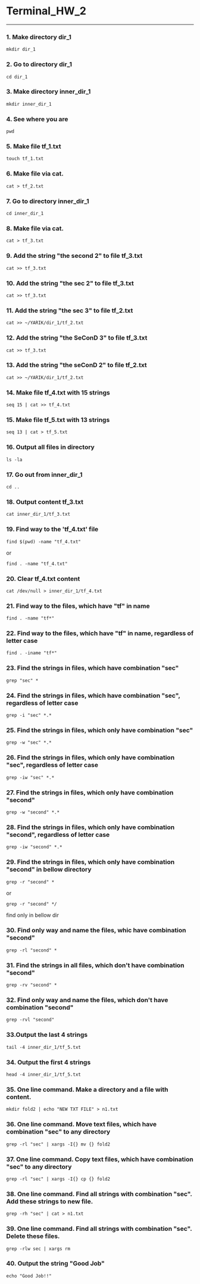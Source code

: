 # Terminal_HW_2

_____
### 1. Make directory dir_1
    mkdir dir_1
### 2. Go to directory dir_1
    сd dir_1
### 3. Make directory inner_dir_1
    mkdir inner_dir_1
### 4. See where you are
    pwd
### 5. Make file tf_1.txt
    touch tf_1.txt
### 6. Make file via cat.
    cat > tf_2.txt
### 7. Go to directory inner_dir_1
    cd inner_dir_1
### 8. Make file via cat.
    cat > tf_3.txt
### 9. Add the string "the second 2" to file tf_3.txt
    cat >> tf_3.txt
### 10. Add the string "the sec 2" to file tf_3.txt 
    cat >> tf_3.txt
### 11. Add the string "the sec 3" to file tf_2.txt
    cat >> ~/YARIK/dir_1/tf_2.txt
### 12. Add the string "the SeConD 3" to file tf_3.txt
    cat >> tf_3.txt
### 13. Add the string "the seConD 2" to file tf_2.txt
    cat >> ~/YARIK/dir_1/tf_2.txt
### 14. Make file tf_4.txt with 15 strings
    seq 15 | cat >> tf_4.txt
### 15. Make file tf_5.txt with 13 strings
    seq 13 | cat > tf_5.txt
### 16. Output all files in directory
    ls -la
### 17. Go out from inner_dir_1
    cd ..
### 18. Output content tf_3.txt
    cat inner_dir_1/tf_3.txt
### 19. Find way to the 'tf_4.txt' file
    find $(pwd) -name "tf_4.txt" 
or

    find . -name "tf_4.txt"    
### 20. Clear tf_4.txt content
    cat /dev/null > inner_dir_1/tf_4.txt
### 21. Find way to the files, which have "tf" in name 
    find . -name "tf*"
### 22. Find way to the files, which have "tf" in name, regardless of letter case
    find . -iname "tf*"
### 23. Find the strings in files, which have combination "sec"
    grep "sec" *
### 24. Find the strings in files, which have combination "sec", regardless of letter case
    grep -i "sec" *.*
### 25. Find the strings in files, which only have combination "sec"
    grep -w "sec" *.*
### 26. Find the strings in files, which only have combination "sec", regardless of letter case
    grep -iw "sec" *.*
### 27. Find the strings in files, which only have combination "second"
    grep -w "second" *.*
### 28. Find the strings in files, which only have combination "second", regardless of letter case
    grep -iw "second" *.*
### 29. Find the strings in files, which only have combination "second" in bellow directory
    grep -r "second" *
    
or

    grep -r "second" */
find only in bellow dir
### 30. Find only way and name the files, whic have combination "second"
    grep -rl "second" *
### 31. Find the strings in all files, which don't have combination "second"
    grep -rv "second" *
### 32. Find only way and name the files, which don't have combination "second"
    grep -rvl "second"
### 33.Output the last 4 strings 
    tail -4 inner_dir_1/tf_5.txt
### 34. Output the first 4 strings
    head -4 inner_dir_1/tf_5.txt
### 35. One line command. Make a directory and a file with content.
    mkdir fold2 | echo "NEW TXT FILE" > n1.txt
### 36. One line command. Move text files, which have combination "sec" to any directory
    grep -rl "sec" | xargs -I{} mv {} fold2
### 37. One line command. Copy text files, which have combination "sec" to any directory
    grep -rl "sec" | xargs -I{} cp {} fold2
### 38. One line command. Find all strings with combination "sec". Add these strings to new file.
    grep -rh "sec" | cat > n1.txt
### 39. One line command. Find all strings with combination "sec". Delete these files.
    grep -rlw sec | xargs rm
### 40. Output the string "Good Job"
    echo "Good Job!!"
    
    

 

